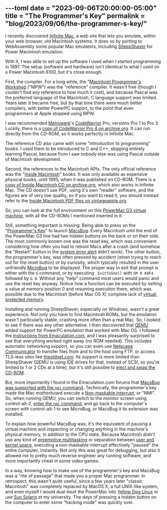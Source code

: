 ---toml
date = "2023-09-06T20:00:00-05:00"
title = "The Programmer's Key"
permalink = "blog/2023/09/06/the-programmer-s-key/"
---

I recently discovered [Infinite Mac](https://infinitemac.org/), a web site that lets you emulate, within your web browser, old Macintosh systems. It does so by porting to WebAssembly some popular Mac emulators, including [SheepShaver](https://sheepshaver.cebix.net/) for Power Macintosh emulation.

With it, I was able to set up the software I used when I started programming in 1997. The setup (software and hardware) isn't identical to what I used on a Power Macintosh 6100, but it's close enough.

First, the compiler. For a long while, the "[Macintosh Programmer's Workshop](https://en.wikipedia.org/wiki/Macintosh_Programmer%27s_Workshop) ("MPW") was the "reference" compiler. It wasn't free (though I couldn't find any reference to how much it cost), and because Pascal was the preferred language of the Macintosh, C language support was limited. Years later it became free, but by that time there were much better compilers, with better PowerPC support, to the point that even programmers at Apple stopped using MPW.

I was recommended [Metrowerk](https://en.wikipedia.org/wiki/Metrowerks)'s [CodeWarrior](https://en.wikipedia.org/wiki/CodeWarrior) Pro, versions Pro 1 to Pro 3. Luckily, there is a [copy of CodeWarrior Pro 4 on archive.org](https://archive.org/details/cwpro4/). It can run directly from the CD-ROM, so it works perfectly in Infinite Mac.

The reference CD also came with some "introduction to programming" books. I used them to be introduced to C and C++, skipping entirely learning Pascal, because from I saw nobody else was using Pascal outside of Macintosh development.

Second, the references to the Macintosh APIs. The only official reference was the "[Inside Macintosh](https://en.wikipedia.org/wiki/Inside_Macintosh)" books. It was only available as expensive physical books, until 1995, when it was published on CD-ROM. There is a [copy of Inside Macintosh CD on archive.org](https://archive.org/details/Inside_Macintosh_CD-ROM_1995), which also works in Infinite Mac. The CD doesn't use PDF, using it's own "reader" software, and the figures are of very low quality, so if you want to read it, you should instead refer to the [Inside Macintosh PDF files on vintageapple.org](https://vintageapple.org/inside_r/).

So, you can look at the full environment on this [PowerMac G3 virtual machine](https://infinitemac.org/2000/Mac%20OS%209.0.4?saved_hd=true&cdrom=https%3A%2F%2Farchive.org%2Fdownload%2Fcwpro4%2FCW4MACTOOLS.ISO&cdrom=https%3A%2F%2Farchive.org%2Fdownload%2Fcwpro4%2FCW_PRO4_REF.ISO&cdrom=https%3A%2F%2Farchive.org%2Fdownload%2FInside_Macintosh_CD-ROM_1995%2FInside%2520Macintosh%2520CD-ROM_1995%2520%2528CD%2529.toast), with all the CD-ROMs I mentioned inserted in it.

Still, something important is missing: Being able to press on the "[Programmer's Key](https://en.wikipedia.org/wiki/Programmer%27s_key)" to launch [MacsBug](https://en.wikipedia.org/wiki/MacsBug). Every Macintosh until the end of the PowerMac G3 line had two hidden buttons on the back or on their side. The most commonly known one was the reset key, which was convenient considering how often you had to reboot Macs after a crash (and somehow the "Restart" button in the [system error alert](https://en.wikipedia.org/wiki/Bomb_%28icon%29) didn't work). The other button, the programmer's key, was often pressed by accident (when trying to reach out for the reset button) or by curiosity, which typically resulted in the user unfriendly [MicroBug](https://developer.apple.com/library/archive/technotes/tn/tn1136.html) to be displayed. The proper way to exit that prompt is either with the `G` command, or by executing `_ExitToShell` with `SM 0 A9F4` followed by `G 0`. Without any "help" command most users would panic and use the reset key anyway. Notice how a function can be executed by setting a value at memory position 0 and resuming execution there, which was possible due to the Macintosh (before Mac OS X) complete lack of [virtual](https://en.wikipedia.org/wiki/Virtual_memory), [protected memory](https://en.wikipedia.org/wiki/Memory_protection).

Installing and running SheepShaver, especially on Windows, wasn't a great experience. Not only you have to find Macintosh ROMs, but the emulation wasn't particularly stable, crashing more often than a real Mac. So, I looked to see if there was any other alternative. I then discovered that [QEMU](https://www.qemu.org/) added support for PowerPC emulation that worked with Mac OS. I followed the [instructions from Emaculation.com](https://www.emaculation.com/doku.php/ppc-osx-on-qemu-for-windows), and I was pleasantly surprised to see that everything worked right away (no ROM needed). This includes automatic networking support, so you can even use [Netscape Communicator](https://en.wikipedia.org/wiki/Netscape_Communicator) to transfer files from and to the host using FTP, or access TLS-less sites like [theoldnet.com](http://theoldnet.com/). Its support is more limited than SheepShaver (QEMU is using IDE drives for that, instead of SCSI, so you're limited to 1 or 2 CDs at a time), but it's still possible to [eject and swap the CD-ROM](https://www.linux-kvm.org/page/Change_cdrom).

But, more importantly I found in the Emaculation.com forums that [MacsBug was supported with the `nmi` command](https://www.emaculation.com/forum/viewtopic.php?p=60310). Technically, the programmer's key made the Mac motherboard execute a [Non-maskable interrupt](https://en.wikipedia.org/wiki/Non-maskable_interrupt), or "NMI". So, when running QEMU, you can switch to the monitor screen using control-alt-2, [enter the `nmi` command](https://www.qemu.org/docs/master/system/monitor.html?highlight=nmi), and go back to the computer's screen with control-alt-1 to see MicroBug, or MacsBug it its extension was installed.

To explain how powerful MacsBug was, it's the equivalent of pausing a virtual machine and inspecting or changing anything in the machine's physical memory, in addition to the CPU state. Because Macintosh didn't use any kind of [preemptive multitasking](https://en.wikipedia.org/wiki/Preemption_%28computing%29#PREEMPTIVE) or separation between [user and kernel space](https://en.wikipedia.org/wiki/User_space_and_kernel_space), executing a non-maskable interrupt effectively "paused" the entire computer, instantly. Not only this was great for debugging, but also it allowed me to pretty much reverse engineer any running software, and more importantly cheat in some video games.

In a way, knowing how to make use of the programmer's key and MacsBug was a "rite of passage" that made you a proper Mac programmer. In retrospect, this wasn't quite useful, since a few years later "classic Macintosh" was completely replaced by MacOS X, a full UNIX-like system, and even myself I would dual-boot the PowerMac into [Yellow Dog Linux](https://en.wikipedia.org/wiki/Yellow_Dog_Linux) or use [Sun Solaris](https://en.wikipedia.org/wiki/Oracle_Solaris) at my university. The days of pressing a hidden button on the computer to enter some "hacking mode" was quickly over.